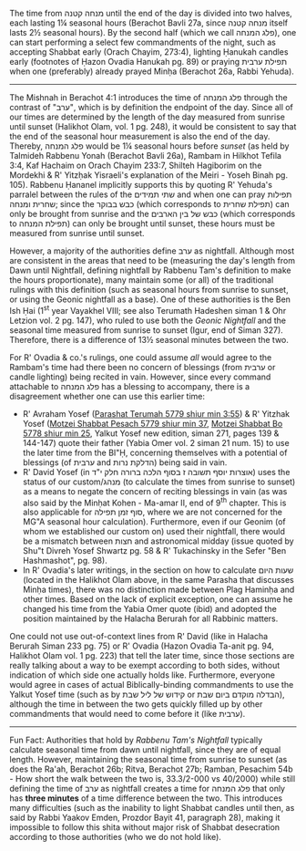 The time from מנחה קטנה until the end of the day is divided into two halves, each lasting 1¼ seasonal hours (Berachot Bavli 27a, since מנחה קטנה itself lasts 2½ seasonal hours). By the second half (which we call פלג המנחה), one can start performing a select few commandments of the night, such as accepting Shabbat early (Orach Chayim, 273:4), lighting Ḥanukah candles early (footnotes of Ḥazon Ovadia Hanukah pg. 89) or praying תפילת ערבית when one (preferably) already prayed Minḥa (Berachot 26a, Rabbi Yehuda).

---

The Mishnah in Berachot 4:1 introduces the time of פלג המנחה through the contrast of "ערב", which is by definition the endpoint of the day. Since all of our times are determined by the length of the day measured from sunrise until sunset (Halikhot Olam, vol. 1 pg. 248), it would be consistent to say that the end of the seasonal hour measurement is also the end of the day. Thereby, פלג המנחה would be 1¼ seasonal hours before _sunset_ (as held by Talmideh Rabbenu Yonah (Berachot Bavli 26a), Rambam in Hilkhot Tefila 3:4, Kaf Hachaim on Orach Chayim 233:7, Shilteh Hagiborim on the Mordekhi & R' Yitzḥak Yisraeli's explanation of the Meiri - Yoseh Binah pg. 105). Rabbenu Ḥananel implicitly supports this by quoting R' Yehuda's parralel between the rules of the שתי תמידים and when one can pray תפילות שחרית ומנחה; since the כבש בבוקר (which corresponds to תפילת שחרית) can only be brought from sunrise and the כבש של בין הארבים (which corresponds to תפילת המנחה) can only be brought until sunset, these hours must be measured from sunrise until sunset.

However, a majority of the authorities define ערב as nightfall. Although most are consistent in the areas that need to be (measuring the day's length from Dawn until Nightfall, defining nightfall by Rabbenu Tam's definition to make the hours proportionate), many maintain some (or all) of the traditional rulings with this definition (such as seasonal hours from sunrise to sunset, or using the Geonic nightfall as a base). One of these authorities is the Ben Ish Ḥai (1<sup>st</sup> year Vayakhel VIII; see also Terumath Hadeshen siman 1 & Ohr Letzion vol. 2 pg. 147), who ruled to use both the _Geonic Nightfall_ and the seasonal time measured from sunrise to sunset (Igur, end of Siman 327). Therefore, there is a difference of 13½ seasonal minutes between the two.

For R' Ovadia & co.'s rulings, one could assume *all* would agree to the Rambam's time had there been no concern of blessings (from ערבית or candle lighting) being recited in vain. However, since every command attachable to פלג המנחה has a blessing to accompany, there is a disagreement whether one can use this earlier time:

- R' Avraham Yosef ([Parashat Terumah 5779 shiur min 3:55](https://torahanytime.com/lectures/76371)) & R' Yitzhak Yosef ([Motzei Shabbat Pesach 5779 shiur min 37](https://torahanytime.com/lectures/81670), [Motzei Shabbat Bo 5778 shiur min 25](https://torahanytime.com/lectures/55391), Yalkut Yosef new edition, siman 271, pages 139 & 144-147) quote their father (Yabia Omer vol. 2 siman 21 num. 15) to use the later time from the BI"Ḥ, concerning themselves with a potential of blessings (of ערבית and הדלקת נרות) being said in vain.
- R' David Yosef (in אוצרות יוסף תשובה ז בסוף הלכה ברורה חלק י"ד) uses the status of our custom/מנהג (to calculate the times from sunrise to sunset) as a means to negate the concern of reciting blessings in vain (as was also said by the Minḥat Kohen - Ma-amar II, end of 9<sup>th</sup> chapter. This is also applicable for סוף זמן תפילה, where we are not concerned for the MG"A seasonal hour calculation). Furthermore, even if our Geonim (of whom we established our custom on) used their nightfall, there would be a mismatch between חצות and astronomical midday (issue quoted by Shu"t Divreh Yosef Shwartz pg. 58 & R' Tukachinsky in the Sefer "Ben Hashmashot", pg. 98).
- In R' Ovadia's later writings, in the section on how to calculate שעות היום (located in the Halikhot Olam above, in the same Parasha that discusses Minḥa times), there was no distinction made between Plag Haminḥa and other times. Based on the lack of explicit exception, one can assume he changed his time from the Yabia Omer quote (ibid) and adopted the position maintained by the Halacha Berurah for all Rabbinic matters.

One could not use out-of-context lines from R' David (like in Halacha Berurah Siman 233 pg. 75) or R' Ovadia (Hazon Ovadia Ta-anit pg. 94, Halikhot Olam vol. 1 pg. 223) that tell the later time, since those sections are really talking about a way to be exempt according to both sides, without indication of which side one actually holds like. Furthermore, everyone would agree in cases of actual Biblically-binding commandments to use the Yalkut Yosef time (such as by קידוש של ליל שבת or הבדלה מוקדם ביום שבת), although the time in between the two gets quickly filled up by other commandments that would need to come before it (like ערבית).

---

Fun Fact: Authorities that hold by *Rabbenu Tam's Nightfall* typically calculate seasonal time from dawn until nightfall, since they are of equal length. However, maintaining the seasonal time from sunrise to sunset (as does the Ra'ah, Berachot 26b; Ritva, Berachot 27b; Ramban, Pesachim 54b - How short the walk between the two is, 33.3/2-000 vs 40/2000) while still defining the time of ערב as nightfall creates a time for פלג המנחה that only has **three minutes** of a time difference between the two. This introduces many difficulties (such as the inability to light Shabbat candles until then, as said by Rabbi Yaakov Emden, Prozdor Bayit 41, paragraph 28), making it impossible to follow this shita without major risk of Shabbat desecration according to those authorities (who we do not hold like).